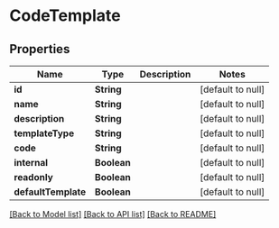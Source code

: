 # CodeTemplate
## Properties

| Name | Type | Description | Notes |
|------------ | ------------- | ------------- | -------------|
| **id** | **String** |  | [default to null] |
| **name** | **String** |  | [default to null] |
| **description** | **String** |  | [default to null] |
| **templateType** | **String** |  | [default to null] |
| **code** | **String** |  | [default to null] |
| **internal** | **Boolean** |  | [default to null] |
| **readonly** | **Boolean** |  | [default to null] |
| **defaultTemplate** | **Boolean** |  | [default to null] |

[[Back to Model list]](../README.md#documentation-for-models) [[Back to API list]](../README.md#documentation-for-api-endpoints) [[Back to README]](../README.md)

